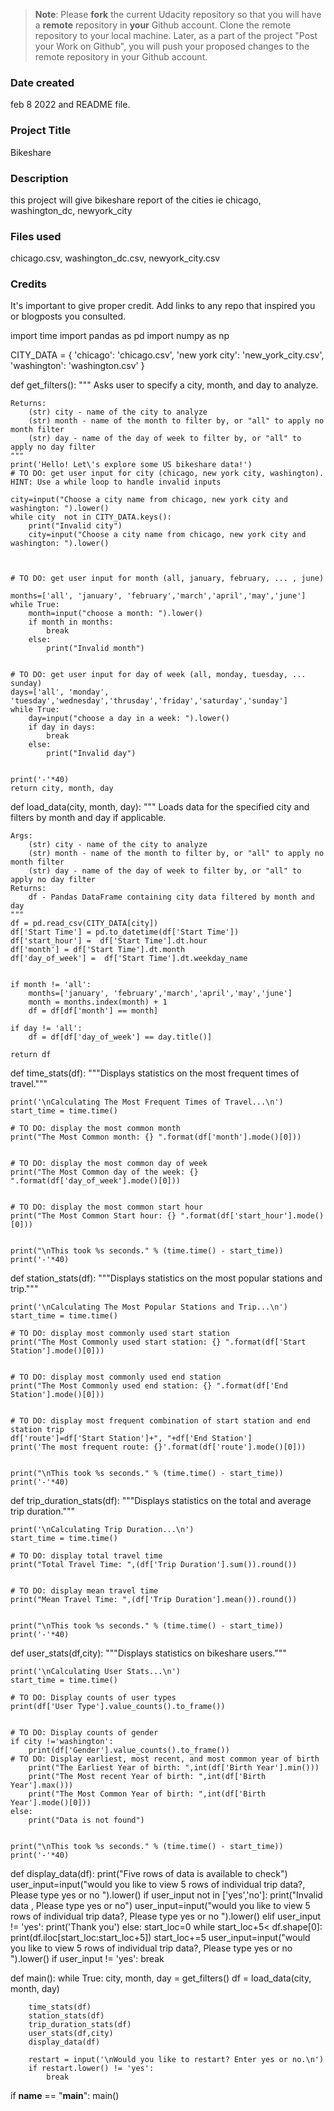 >**Note**: Please **fork** the current Udacity repository so that you will have a **remote** repository in **your** Github account. Clone the remote repository to your local machine. Later, as a part of the project "Post your Work on Github", you will push your proposed changes to the remote repository in your Github account.

### Date created
feb 8 2022 and README file.

### Project Title
Bikeshare

### Description
this project will give bikeshare report of the cities ie chicago, washington_dc, newyork_city

### Files used
chicago.csv, washington_dc.csv, newyork_city.csv

### Credits
It's important to give proper credit. Add links to any repo that inspired you or blogposts you consulted.

import time
import pandas as pd
import numpy as np

CITY_DATA = { 'chicago': 'chicago.csv',
              'new york city': 'new_york_city.csv',
              'washington': 'washington.csv' }

def get_filters():
    """
    Asks user to specify a city, month, and day to analyze.

    Returns:
        (str) city - name of the city to analyze
        (str) month - name of the month to filter by, or "all" to apply no month filter
        (str) day - name of the day of week to filter by, or "all" to apply no day filter
    """
    print('Hello! Let\'s explore some US bikeshare data!')
    # TO DO: get user input for city (chicago, new york city, washington). HINT: Use a while loop to handle invalid inputs
    
    city=input("Choose a city name from chicago, new york city and washington: ").lower()
    while city  not in CITY_DATA.keys():
        print("Invalid city")
        city=input("Choose a city name from chicago, new york city and washington: ").lower()
    


    # TO DO: get user input for month (all, january, february, ... , june)
    
    months=['all', 'january', 'february','march','april','may','june']
    while True:
        month=input("choose a month: ").lower()
        if month in months:
            break
        else:
            print("Invalid month")
            

    # TO DO: get user input for day of week (all, monday, tuesday, ... sunday)
    days=['all', 'monday', 'tuesday','wednesday','thrusday','friday','saturday','sunday']
    while True:
        day=input("choose a day in a week: ").lower()
        if day in days:
            break
        else:
            print("Invalid day")


    print('-'*40)
    return city, month, day


def load_data(city, month, day):
    """
    Loads data for the specified city and filters by month and day if applicable.

    Args:
        (str) city - name of the city to analyze
        (str) month - name of the month to filter by, or "all" to apply no month filter
        (str) day - name of the day of week to filter by, or "all" to apply no day filter
    Returns:
        df - Pandas DataFrame containing city data filtered by month and day
    """
    df = pd.read_csv(CITY_DATA[city])
    df['Start Time'] = pd.to_datetime(df['Start Time'])
    df['start_hour'] =  df['Start Time'].dt.hour
    df['month'] = df['Start Time'].dt.month
    df['day_of_week'] =  df['Start Time'].dt.weekday_name
    
    
    if month != 'all':
        months=['january', 'february','march','april','may','june']
        month = months.index(month) + 1
        df = df[df['month'] == month]

    if day != 'all':
        df = df[df['day_of_week'] == day.title()]
    
    return df


def time_stats(df):
    """Displays statistics on the most frequent times of travel."""

    print('\nCalculating The Most Frequent Times of Travel...\n')
    start_time = time.time()

    # TO DO: display the most common month
    print("The Most Common month: {} ".format(df['month'].mode()[0]))


    # TO DO: display the most common day of week
    print("The Most Common day of the week: {} ".format(df['day_of_week'].mode()[0]))


    # TO DO: display the most common start hour
    print("The Most Common Start hour: {} ".format(df['start_hour'].mode()[0]))


    print("\nThis took %s seconds." % (time.time() - start_time))
    print('-'*40)


def station_stats(df):
    """Displays statistics on the most popular stations and trip."""

    print('\nCalculating The Most Popular Stations and Trip...\n')
    start_time = time.time()

    # TO DO: display most commonly used start station
    print("The Most Commonly used start station: {} ".format(df['Start Station'].mode()[0]))


    # TO DO: display most commonly used end station
    print("The Most Commonly used end station: {} ".format(df['End Station'].mode()[0]))


    # TO DO: display most frequent combination of start station and end station trip
    df['route']=df['Start Station']+", "+df['End Station']
    print('The most frequent route: {}'.format(df['route'].mode()[0]))


    print("\nThis took %s seconds." % (time.time() - start_time))
    print('-'*40)


def trip_duration_stats(df):
    """Displays statistics on the total and average trip duration."""

    print('\nCalculating Trip Duration...\n')
    start_time = time.time()

    # TO DO: display total travel time
    print("Total Travel Time: ",(df['Trip Duration'].sum()).round())


    # TO DO: display mean travel time
    print("Mean Travel Time: ",(df['Trip Duration'].mean()).round())


    print("\nThis took %s seconds." % (time.time() - start_time))
    print('-'*40)


def user_stats(df,city):
    """Displays statistics on bikeshare users."""

    print('\nCalculating User Stats...\n')
    start_time = time.time()

    # TO DO: Display counts of user types
    print(df['User Type'].value_counts().to_frame())


    # TO DO: Display counts of gender
    if city !='washington':
        print(df['Gender'].value_counts().to_frame())
    # TO DO: Display earliest, most recent, and most common year of birth
        print("The Earliest Year of birth: ",int(df['Birth Year'].min()))
        print("The Most recent Year of birth: ",int(df['Birth Year'].max()))
        print("The Most Common Year of birth: ",int(df['Birth Year'].mode()[0]))
    else:
        print("Data is not found")


    print("\nThis took %s seconds." % (time.time() - start_time))
    print('-'*40)
def display_data(df):
    print("Five rows of data is available to check")
    user_input=input("would you like to view 5 rows of individual trip data?, Please type yes or no ").lower()
    if user_input not in ['yes','no']:
        print("Invalid data , Please type yes or no")
        user_input=input("would you like to view 5 rows of individual trip data?, Please type yes or no ").lower()
    elif user_input != 'yes':
        print('Thank you')
    else:
        start_loc=0
        while start_loc+5< df.shape[0]:
            print(df.iloc[start_loc:start_loc+5])
            start_loc+=5
            user_input=input("would you like to view 5 rows of individual trip data?, Please type yes or no ").lower()
            if user_input != 'yes':
                break
    

def main():
    while True:
        city, month, day = get_filters()
        df = load_data(city, month, day)

        time_stats(df)
        station_stats(df)
        trip_duration_stats(df)
        user_stats(df,city)
        display_data(df)

        restart = input('\nWould you like to restart? Enter yes or no.\n')
        if restart.lower() != 'yes':
            break


if __name__ == "__main__":
	main()
